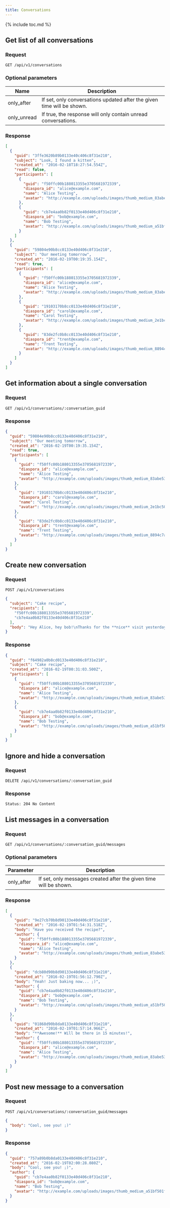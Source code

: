 ```yaml
---
title: Conversations
---
```


{% include toc.md %}

## Get list of all conversations

### Request

~~~
GET /api/v1/conversations
~~~

### Optional parameters

| Name        | Description                                                            |
| ----------- | ---------------------------------------------------------------------- |
| only_after  | If set, only conversations updated after the given time will be shown. |
| only_unread | If true, the response will only contain unread conversations.          |

### Response

~~~json
[
  {
    "guid": "3ffe3620b89b0133e40c406c8f31e210",
    "subject": "Look, I found a kitten",
    "created_at": "2016-02-18T18:27:54.554Z",
    "read": false,
    "participants": [
      {
        "guid": "f50ffc00b188013355e3705681972339",
        "diaspora_id": "alice@example.com",
        "name": "Alice Testing",
        "avatar": "http://example.com/uploads/images/thumb_medium_83abe5319ef830c2bd84.jpg"
      },
      {
        "guid": "cb7e4aa0b82f0133e40d406c8f31e210",
        "diaspora_id": "bob@example.com",
        "name": "Bob Testing",
        "avatar": "http://example.com/uploads/images/thumb_medium_a51bf501fe86c198c0b1.jpg"
      }
    ]
  },
  {
    "guid": "59804e90b8cc0133e40d406c8f31e210",
    "subject": "Our meeting tomorrow",
    "created_at": "2016-02-19T00:19:35.154Z",
    "read": true,
    "participants": [
      {
        "guid": "f50ffc00b188013355e3705681972339",
        "diaspora_id": "alice@example.com",
        "name": "Alice Testing",
        "avatar": "http://example.com/uploads/images/thumb_medium_83abe5319ef830c2bd84.jpg"
      },
      {
        "guid": "19103170b8cc0133e40d406c8f31e210",
        "diaspora_id": "carol@example.com",
        "name": "Carol Testing",
        "avatar": "http://example.com/uploads/images/thumb_medium_2e1bc500b8cc0133e40d.jpg"
      },
      {
        "guid": "83de2fc0b8cc0133e40d406c8f31e210",
        "diaspora_id": "trent@example.com",
        "name": "Trent Testing",
        "avatar": "http://example.com/uploads/images/thumb_medium_8894c7a0b8cc0133e40d.jpg"
      }
    ]
  }
]
~~~

## Get information about a single conversation

### Request

~~~
GET /api/v1/conversations/:conversation_guid
~~~

### Response

~~~json
{
  "guid": "59804e90b8cc0133e40d406c8f31e210",
  "subject": "Our meeting tomorrow",
  "created_at": "2016-02-19T00:19:35.154Z",
  "read": true,
  "participants": [
    {
      "guid": "f50ffc00b188013355e3705681972339",
      "diaspora_id": "alice@example.com",
      "name": "Alice Testing",
      "avatar": "http://example.com/uploads/images/thumb_medium_83abe5319ef830c2bd84.jpg"
    },
    {
      "guid": "19103170b8cc0133e40d406c8f31e210",
      "diaspora_id": "carol@example.com",
      "name": "Carol Testing",
      "avatar": "http://example.com/uploads/images/thumb_medium_2e1bc500b8cc0133e40d.jpg"
    },
    {
      "guid": "83de2fc0b8cc0133e40d406c8f31e210",
      "diaspora_id": "trent@example.com",
      "name": "Trent Testing",
      "avatar": "http://example.com/uploads/images/thumb_medium_8894c7a0b8cc0133e40d.jpg"
    }
  ]
}
~~~

## Create new conversation

### Request

~~~
POST /api/v1/conversations
~~~
~~~json
{
  "subject": "Cake recipe",
  "recipients": [
    "f50ffc00b188013355e3705681972339",
    "cb7e4aa0b82f0133e40d406c8f31e210"
  ],
  "body": "Hey Alice, hey bob!\nThanks for the **nice** visit yesterday. Since you both enjoyed the chocolate cake I made for us, here is the recipe so you can have one, too!"
}
~~~

### Response

~~~json
{
  "guid": "f64982a0b8cd0133e40d406c8f31e210",
  "subject": "Cake recipe",
  "created_at": "2016-02-19T00:31:03.500Z",
  "participants": [
    {
      "guid": "f50ffc00b188013355e3705681972339",
      "diaspora_id": "alice@example.com",
      "name": "Alice Testing",
      "avatar": "http://example.com/uploads/images/thumb_medium_83abe5319ef830c2bd84.jpg"
    },
    {
      "guid": "cb7e4aa0b82f0133e40d406c8f31e210",
      "diaspora_id": "bob@example.com",
      "name": "Bob Testing",
      "avatar": "http://example.com/uploads/images/thumb_medium_a51bf501fe86c198c0b1.jpg"
    }
  ]
}
~~~

## Ignore and hide a conversation

### Request

~~~
DELETE /api/v1/conversations/:conversation_guid
~~~

### Response

~~~
Status: 204 No Content
~~~

## List messages in a conversation

### Request

~~~
GET /api/v1/conversations/:conversation_guid/messages
~~~

### Optional parameters

| Parameter   | Description                                                       |
| ----------- | ----------------------------------------------------------------- |
| only_after  | If set, only messages created after the given time will be shown. |

### Response

~~~json
[
  {
    "guid": "9e27cb70b8d90133e40d406c8f31e210",
    "created_at": "2016-02-19T01:54:31.518Z",
    "body": "Have you received the recipe?",
    "author": {
      "guid": "f50ffc00b188013355e3705681972339",
      "diaspora_id": "alice@example.com",
      "name": "Alice Testing",
      "avatar": "http://example.com/uploads/images/thumb_medium_83abe5319ef830c2bd84.jpg"
    }
  },
  {
    "guid": "dcb80d90b8d90133e40d406c8f31e210",
    "created_at": "2016-02-19T01:56:12.790Z",
    "body": "Yeah! Just baking now... ;)",
    "author": {
      "guid": "cb7e4aa0b82f0133e40d406c8f31e210",
      "diaspora_id": "bob@example.com",
      "name": "Bob Testing",
      "avatar": "http://example.com/uploads/images/thumb_medium_a51bf501fe86c198c0b1.jpg"
    }
  },
  {
    "guid": "01868d90b8da0133e40d406c8f31e210",
    "created_at": "2016-02-19T01:57:14.966Z",
    "body": "**Awesome!** Will be there in 15 minutes!",
    "author": {
      "guid": "f50ffc00b188013355e3705681972339",
      "diaspora_id": "alice@example.com",
      "name": "Alice Testing",
      "avatar": "http://example.com/uploads/images/thumb_medium_83abe5319ef830c2bd84.jpg"
    }
  }
]
~~~

## Post new message to a conversation

### Request

~~~
POST /api/v1/conversations/:conversation_guid/messages
~~~
~~~json
{
  "body": "Cool, see you! ;)"
}
~~~

### Response

~~~json
{
  "guid": "757a89b0b8da0133e40d406c8f31e210",
  "created_at": "2016-02-19T02:00:28.080Z",
  "body": "Cool, see you! ;)",
  "author": {
    "guid": "cb7e4aa0b82f0133e40d406c8f31e210",
    "diaspora_id": "bob@example.com",
    "name": "Bob Testing",
    "avatar": "http://example.com/uploads/images/thumb_medium_a51bf501fe86c198c0b1.jpg"
  }
}
~~~
